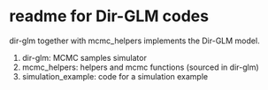 # readme for Dir-GLM codes

dir-glm together with mcmc_helpers implements the Dir-GLM model.

1. dir-glm: MCMC samples simulator
2. mcmc_helpers:  helpers and mcmc functions (sourced in dir-glm)
3. simulation_example: code for a simulation example

